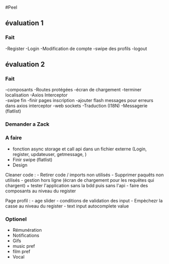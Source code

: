 #Peel

## évaluation 1
### Fait
-Register 
-Login 
-Modification de compte 
-swipe des profils 
-logout

## évaluation 2

### Fait
-composants 
-Routes protégées
-écran de chargement
-terminer localisation 
-Axios Interceptor  
-swipe fin 
-finir pages inscription
-ajouter flash messages pour erreurs dans axios interceptor
-web sockets 
-Traduction (I18N)
-Messagerie (flatlist)



### Demander a Zack


### A faire

- fonction async storage et call api dans un fichier externe  (Login, register, updateuser, getmessage, )
- Finir swipe (flatlist)
- Design


Cleaner code :
    - Retirer code / imports non utilisés
    - Supprimer paquêts non utilisés
    - gestion hors ligne (écran de chargement pour les requêtes qui chargent) + tester l'application sans la bdd puis sans l'api
    - faire des composants au niveau du register


Page profil : 
    - age slider
    - conditions de validation des input
    - Empèchezr la casse au niveau du register
    - text input autocomplete value

### Optionel
- Rémunération
- Notifications
- Gifs
- music pref
- film pref
- Vocal